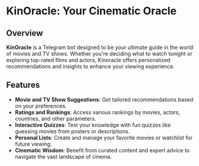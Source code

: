 # KinOracle: Your Cinematic Oracle

## Overview

**KinOracle** is a Telegram bot designed to be your ultimate guide in the world of movies and TV shows. Whether you're deciding what to watch tonight or exploring top-rated films and actors, Kinoracle offers personalized recommendations and insights to enhance your viewing experience.

## Features

- **Movie and TV Show Suggestions**: Get tailored recommendations based on your preferences.
- **Ratings and Rankings**: Access various rankings by movies, actors, countries, and other parameters.
- **Interactive Quizzes**: Test your knowledge with fun quizzes like guessing movies from posters or descriptions.
- **Personal Lists**: Create and manage your favorite movies or watchlist for future viewing.
- **Cinematic Wisdom**: Benefit from curated content and expert advice to navigate the vast landscape of cinema.

